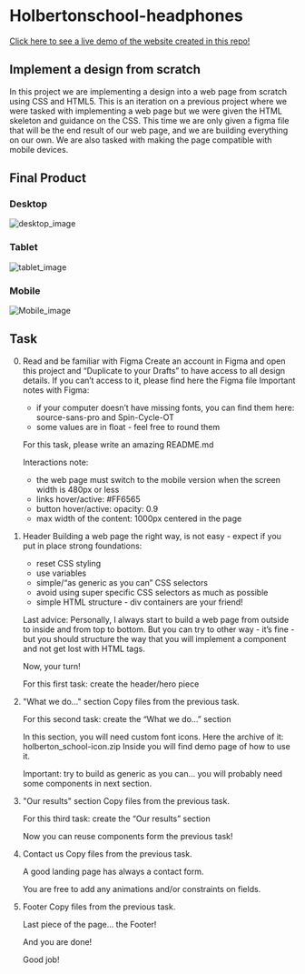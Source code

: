 # Holbertonschool-headphones
[Click here to see a live demo of the website created in this repo!](https://shadi-shwiyat.github.io/holbertonschool-headphones/)
## Implement a design from scratch
In this project we are implementing a design into a web page from scratch using CSS and HTML5. This is an iteration on a previous project where we were tasked with implementing a web page but we were given the HTML skeleton and guidance on the CSS. This time we are only given a figma file that will be the end result of our web page, and we are building everything on our own. We are also tasked with making the page compatible with mobile devices.

## Final Product
### Desktop
![desktop_image](images/desktop.png)
### Tablet
![tablet_image](images/tablet.png)
### Mobile
![Mobile_image](images/mobile.png)

## Task
0. Read and be familiar with Figma
    Create an account in Figma and open this project and “Duplicate to your Drafts” to have access to all design details.
    If you can’t access to it, please find here the Figma file
    Important notes with Figma:
    - if your computer doesn’t have missing fonts, you can find them here: source-sans-pro and Spin-Cycle-OT
    - some values are in float - feel free to round them

    For this task, please write an amazing README.md

    Interactions note:
    - the web page must switch to the mobile version when the screen width is 480px or less
    - links hover/active: #FF6565
    - button hover/active: opacity: 0.9
    - max width of the content: 1000px centered in the page
1. Header
    Building a web page the right way, is not easy - expect if you put in place strong foundations:
    - reset CSS styling
    - use variables
    - simple/“as generic as you can” CSS selectors
    - avoid using super specific CSS selectors as much as possible
    - simple HTML structure - div containers are your friend!

    Last advice: Personally, I always start to build a web page from outside to inside and from top to bottom. But you can try to other way - it’s fine - but you should structure the way that you will implement a component and not get lost with HTML tags.

    Now, your turn!

    For this first task: create the header/hero piece
2. "What we do..." section
    Copy files from the previous task.

    For this second task: create the “What we do…” section

    In this section, you will need custom font icons. Here the archive of it: holberton_school-icon.zip Inside you will find demo page of how to use it.

    Important: try to build as generic as you can… you will probably need some components in next section.
3. "Our results" section
    Copy files from the previous task.

    For this third task: create the “Our results” section

    Now you can reuse components form the previous task!
4. Contact us
    Copy files from the previous task.

    A good landing page has always a contact form.

    You are free to add any animations and/or constraints on fields.
5. Footer
    Copy files from the previous task.

    Last piece of the page… the Footer!

    And you are done!

    Good job!